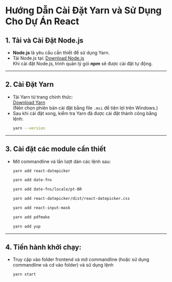 # Hướng Dẫn Cài Đặt Yarn và Sử Dụng Cho Dự Án React

## 1. Tải và Cài Đặt Node.js
- **Node.js** là yêu cầu cần thiết để sử dụng Yarn.  
- Tải Node.js tại: [Download Node.js](https://nodejs.org/en/download/package-manager)  
  Khi cài đặt Node.js, trình quản lý gói **npm** sẽ được cài đặt tự động.

---

## 2. Cài Đặt Yarn
- Tải Yarn từ trang chính thức:  
  [Download Yarn](https://classic.yarnpkg.com/lang/en/docs/install/#windows-stable)  
  (Nên chọn phiên bản cài đặt bằng file `.msi` để tiện lợi trên Windows.)
- Sau khi cài đặt xong, kiểm tra Yarn đã được cài đặt thành công bằng lệnh:
  ```bash
  yarn --version
  ```

---

## 3. Cài đặt các module cần thiết
- Mở commandline và lần lượt dán các lệnh sau:
    ```bash
    yarn add react-datepicker
    ```
    ```bash
    yarn add date-fns
    ```
    ```bash
    yarn add date-fns/locale/pt-BR
    ```
    ```bash
    yarn add react-datepicker/dist/react-datepicker.css
    ```
    ```bash
    yarn add react-input-mask
    ```
    ```bash
    yarn add pdfmake
    ```
    ```bash
    yarn add yup
    ```

---

## 4. Tiến hành khởi chạy:
- Truy cập vào folder frontend và mở commandline (hoặc sử dụng commandline và cd vào folder) và sử dụng lệnh

    ```bash
    yarn start
    ```

